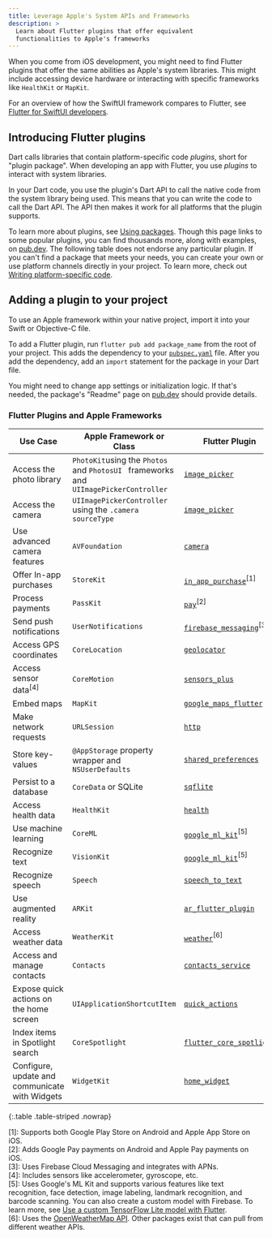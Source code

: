 ```yaml
---
title: Leverage Apple's System APIs and Frameworks
description: >
  Learn about Flutter plugins that offer equivalent
  functionalities to Apple's frameworks
---
```


When you come from iOS development, you might need to find
Flutter plugins that offer the same abilities as Apple's system
libraries. This might include accessing device hardware or interacting
with specific frameworks like `HealthKit` or `MapKit`.

For an overview of how the SwiftUI framework compares to Flutter,
see [Flutter for SwiftUI developers][].

## Introducing Flutter plugins

Dart calls libraries that contain platform-specific code _plugins_,
short for "plugin package".
When developing an app with Flutter, you use _plugins_ to interact
with system libraries.

In your Dart code, you use the plugin's Dart API to call the native
code from the system library being used. This means that you can write
the code to call the Dart API. The API then makes it work for all
platforms that the plugin supports.

To learn more about plugins, see [Using packages][].
Though this page links to some popular plugins,
you can find thousands more, along with examples,
on [pub.dev][].
The following table does not endorse any particular plugin.
If you can't find a package that meets your needs,
you can create your own or
use platform channels directly in your project.
To learn more, check out [Writing platform-specific code][].

## Adding a plugin to your project

To use an Apple framework within your native project,
import it into your Swift or Objective-C file.

To add a Flutter plugin, run `flutter pub add package_name`
from the root of your project.
This adds the dependency to your [`pubspec.yaml`][] file.
After you add the dependency, add an `import` statement for the package
in your Dart file.

You might need to change app settings or initialization logic.
If that's needed, the package's "Readme" page on [pub.dev][]
should provide details.

### Flutter Plugins and Apple Frameworks

| Use Case                                       | Apple Framework or Class                                                              | Flutter Plugin               |
|------------------------------------------------|---------------------------------------------------------------------------------------|------------------------------|
| Access the photo library                       | `PhotoKit`using the `Photos` and `PhotosUI ` frameworks and `UIImagePickerController` | [`image_picker`][]           |
| Access the camera                              | `UIImagePickerController` using the `.camera` `sourceType`                            | [`image_picker`][]           |
| Use advanced camera features                   | `AVFoundation`                                                                        | [`camera`][]                 |
| Offer In-app purchases                         | `StoreKit`                                                                            | [`in_app_purchase`][]<sup>[1]</sup>    |
| Process payments                               | `PassKit`                                                                             | [`pay`][]<sup>[2]</sup>                |
| Send push notifications                        | `UserNotifications`                                                                   | [`firebase_messaging`][]<sup>[3]</sup> |
| Access GPS coordinates                         | `CoreLocation`                                                                        | [`geolocator`][]             |
| Access sensor data<sup>[4]</sup>                         | `CoreMotion`                                                                          | [`sensors_plus`][]           |
| Embed maps                                     | `MapKit`                                                                              | [`google_maps_flutter`][]    |
| Make network requests                          | `URLSession`                                                                          | [`http`][]                   |
| Store key-values                               | `@AppStorage` property wrapper and `NSUserDefaults`                                   | [`shared_preferences`][]     |
| Persist to a database                          | `CoreData` or SQLite                                                                  | [`sqflite`][]                |
| Access health data                             | `HealthKit`                                                                           | [`health`][]                 |
| Use machine learning                           | `CoreML`                                                                              | [`google_ml_kit`][]<sup>[5]</sup>      |
| Recognize text                                 | `VisionKit`                                                                           | [`google_ml_kit`][]<sup>[5]</sup>      |
| Recognize speech                               | `Speech`                                                                              | [`speech_to_text`][]         |
| Use augmented reality                          | `ARKit`                                                                               | [`ar_flutter_plugin`][]      |
| Access weather data                            | `WeatherKit`                                                                          | [`weather`][]<sup>[6]</sup>            |
| Access and manage contacts                     | `Contacts`                                                                            | [`contacts_service`][]       |
| Expose quick actions on the home screen        | `UIApplicationShortcutItem`                                                           | [`quick_actions`][]          |
| Index items in Spotlight search                | `CoreSpotlight`                                                                       | [`flutter_core_spotlight`][] |
| Configure, update and communicate with Widgets | `WidgetKit`                                                                           | [`home_widget`][]            |

{:.table .table-striped .nowrap}

[1]: Supports both Google Play Store on Android and Apple App Store on iOS.<br>
[2]: Adds Google Pay payments on Android and Apple Pay payments on iOS.<br>
[3]: Uses Firebase Cloud Messaging and integrates with APNs.<br>
[4]: Includes sensors like accelerometer, gyroscope, etc.<br>
[5]: Uses Google's ML Kit and supports various features
     like text recognition, face detection, image labeling,
     landmark recognition, and barcode scanning.
     You can also create a custom model with Firebase.
     To learn more, see
     [Use a custom TensorFlow Lite model with Flutter][].<br>
[6]: Uses the [OpenWeatherMap API][]. Other packages exist that
     can pull from different weather APIs.<br>

[Flutter for SwiftUI developers]: /get-started/flutter-for/swiftui-devs
[Using packages]: /packages-and-plugins/using-packages
[pub.dev]: {{site.pub-pkg}}
[`shared_preferences`]: {{site.pub-pkg}}/shared_preferences
[`http`]: {{site.pub-pkg}}/http
[`sensors_plus`]: {{site.pub-pkg}}/sensors_plus
[`geolocator`]: {{site.pub-pkg}}/geolocator
[`image_picker`]: {{site.pub-pkg}}/image_picker
[`pubspec.yaml`]: /tools/pubspec
[`quick_actions`]: {{site.pub-pkg}}/quick_actions
[`in_app_purchase`]: {{site.pub-pkg}}/in_app_purchase
[`pay`]: {{site.pub-pkg}}/pay
[`firebase_messaging`]: {{site.pub-pkg}}/firebase_messaging
[`google_maps_flutter`]: {{site.pub-pkg}}/google_maps_flutter
[`google_ml_kit`]: {{site.pub-pkg}}/google_ml_kit
[Use a custom TensorFlow Lite model with Flutter]: {{site.firebase}}/docs/ml/flutter/use-custom-models
[`speech_to_text`]: {{site.pub-pkg}}/speech_to_text
[`ar_flutter_plugin`]: {{site.pub-pkg}}/ar_flutter_plugin
[`weather`]: {{site.pub-pkg}}/weather
[`contacts_service`]: {{site.pub-pkg}}/contacts_service
[`health`]: {{site.pub-pkg}}/health
[OpenWeatherMap API]: https://openweathermap.org/api
[`sqflite`]: {{site.pub-pkg}}/sqflite
[Writing platform-specific code]: /platform-integration/platform-channels
[`camera`]: {{site.pub-pkg}}/camera
[`flutter_core_spotlight`]: {{site.pub-pkg}}/flutter_core_spotlight
[`home_widget`]: {{site.pub-pkg}}/home_widget
